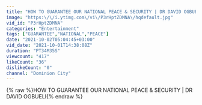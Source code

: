 ```yaml
---
title: "HOW TO GUARANTEE OUR NATIONAL PEACE & SECURITY | DR DAVID OGBUELI"
image: "https:\/\/i.ytimg.com\/vi\/P3rHptZDMNA\/hqdefault.jpg"
vid_id: "P3rHptZDMNA"
categories: "Entertainment"
tags: ["GUARANTEE","NATIONAL","PEACE"]
date: "2021-10-02T05:04:45+03:00"
vid_date: "2021-10-01T14:38:08Z"
duration: "PT34M35S"
viewcount: "417"
likeCount: "36"
dislikeCount: "0"
channel: "Dominion City"
---
```

{% raw %}HOW TO GUARANTEE OUR NATIONAL PEACE &amp; SECURITY | DR DAVID OGBUELI{% endraw %}
